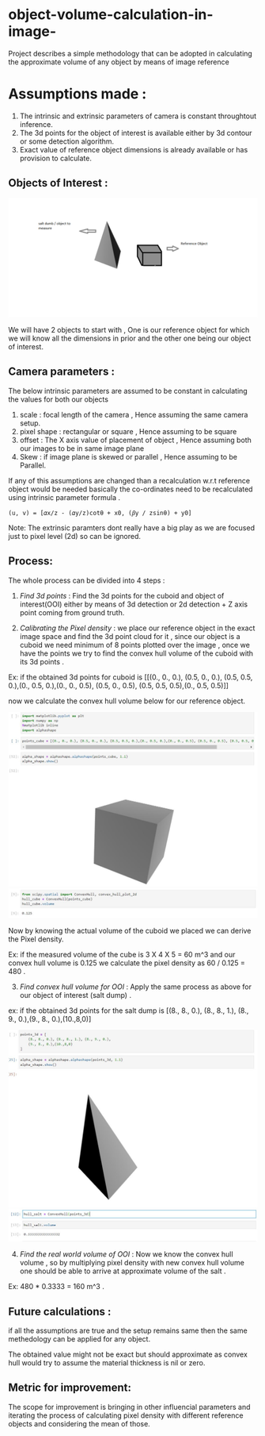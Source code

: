 # object-volume-calculation-in-image-
Project describes a simple methodology that can be adopted in calculating the approximate volume of any object by means of image reference

# Assumptions made :
1. The intrinsic and extrinsic parameters of camera is constant throughtout inference.
2. The 3d points for the object of interest is available either by 3d contour or some detection algorithm.
3. Exact value of reference object dimensions is already available or has provision to calculate.

## Objects of Interest :
![alt text](./salt%20dump.png)

We will have 2 objects to start with , One is our reference object for which we will know all the dimensions in prior and the other one being our object of interest.

## Camera parameters :
The below intrinsic parameters are assumed to be constant in calculating the values for both our objects

1. scale :  focal length of the camera , Hence assuming the same camera setup.
2. pixel shape : rectangular or square , Hence assuming to be square
3. offset : The X axis value of placement of object , Hence assuming both our images to be in same image plane
4. Skew : if image plane is skewed or parallel , Hence assuming to be Parallel.

If any of this assumptions are changed than a recalculation w.r.t reference object would be needed 
basically the co-ordinates need to be recalculated using intrinsic parameter formula . 

````
(u, v) = [𝛼x/z - (𝛼y/z)cotθ + x0, (𝛽y / zsinθ) + y0]
````

Note: The extrinsic paramters dont really have a big play as we are focused just to pixel level (2d) so can be ignored.

## Process:

The whole process can be divided into 4 steps :

1. *Find 3d points* : Find the 3d points for the cuboid and object of interest(OOI) either by means of 3d detection or 2d detection + Z axis point coming from ground truth.

2. *Calibrating the Pixel density* : we place our reference object in the exact image space and find the 3d point cloud for it , since our object is a cuboid we need minimum of 8 points plotted over the image , once we have the points we try to find the convex hull volume of the cuboid with its 3d points .   

Ex: if the obtained 3d points for cuboid is [[(0., 0., 0.), (0.5, 0., 0.), (0.5, 0.5, 0.),(0., 0.5, 0.),(0., 0., 0.5), (0.5, 0., 0.5), (0.5, 0.5, 0.5),(0., 0.5, 0.5)]]

now we calculate the convex hull volume below for our reference object.

![alt text](plot_cuboid.JPG)
![alt text](plot_cuboid_1.JPG)

Now by knowing the actual volume of the cuboid we placed we can derive the Pixel density.

Ex: if the measured volume of the cube is 3 X 4 X 5 = 60 m^3 and our convex hull volume is 0.125
we calculate the pixel density as 60 / 0.125 = 480 .

3. *Find convex hull volume for OOI* : Apply the same process as above for our object of interest (salt dump) .

ex: if the obtained 3d points for the salt dump is  [(8., 8., 0.), (8., 8., 1.), (8., 9., 0.),(9., 8., 0.),(10.,8,0)]

![alt text](plot_salt.JPG)
![alt text](plot_salt_1.JPG)

4. *Find the real world volume of OOI* : Now we know the convex hull volume , so by multiplying pixel density with new convex hull volume one should be able to arrive at approximate volume of the salt .

Ex: 480 * 0.3333 = 160 m^3 .

## Future calculations :

if all the assumptions are true and the setup remains same then the same methedology can be applied for any object. 

The obtained value might not be exact but should approximate as convex hull would try to assume the material thickness is nil or zero.

## Metric for improvement:

The scope for improvement is bringing in other influencial parameters and iterating the process of calculating pixel density with different reference objects and considering the mean of those. 
